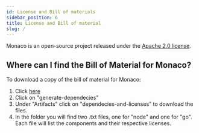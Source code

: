 ```yaml
---
id: License and Bill of materials
sidebar_position: 6
title: License and Bill of material
slug: /
---
```


Monaco is an open-source project released under the [Apache 2.0 license](https://github.com/dynatrace-oss/dynatrace-monitoring-as-code/blob/main/LICENSE).

## Where can I find the Bill of Material for Monaco?

To download a copy of the bill of material for Monaco:
1. Click [here](https://github.com/dynatrace-oss/dynatrace-monitoring-as-code/actions/runs/1448437882)
2. Click on "generate-dependecies"
3. Under "Artifacts" click on "dependecies-and-licenses" to download the files.
4. In the folder you will find two .txt files, one for "node" and one for "go".
Each file will list the components and their respective licenses.
